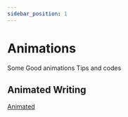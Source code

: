 ```yaml
---
sidebar_position: 1
---
```


# Animations

Some Good animations Tips and codes

## Animated Writing 

[Animated](https://www.instagram.com/reel/CllxvlRjS1x/?utm_source=ig_web_button_share_sheet)

